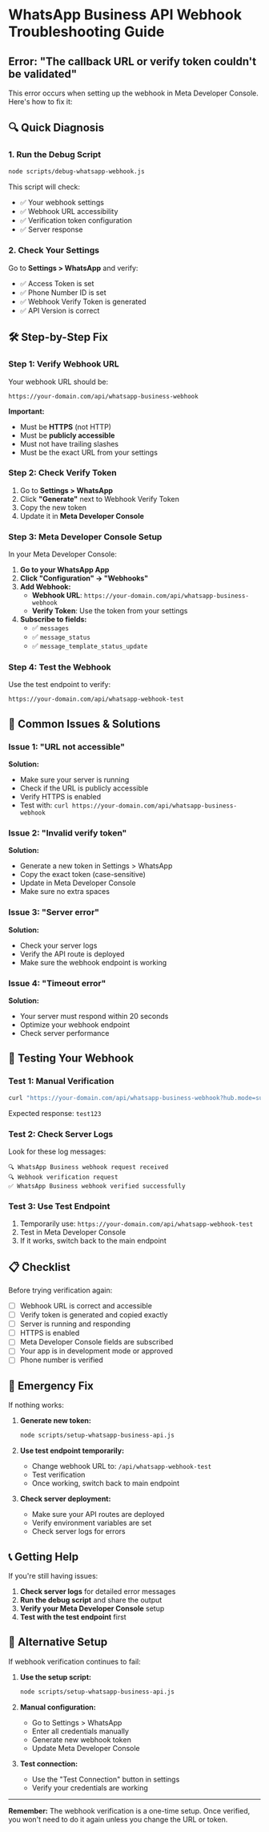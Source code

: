 # WhatsApp Business API Webhook Troubleshooting Guide

## Error: "The callback URL or verify token couldn't be validated"

This error occurs when setting up the webhook in Meta Developer Console. Here's how to fix it:

## 🔍 Quick Diagnosis

### 1. Run the Debug Script
```bash
node scripts/debug-whatsapp-webhook.js
```

This script will check:
- ✅ Your webhook settings
- ✅ Webhook URL accessibility
- ✅ Verification token configuration
- ✅ Server response

### 2. Check Your Settings
Go to **Settings > WhatsApp** and verify:
- ✅ Access Token is set
- ✅ Phone Number ID is set
- ✅ Webhook Verify Token is generated
- ✅ API Version is correct

## 🛠️ Step-by-Step Fix

### Step 1: Verify Webhook URL
Your webhook URL should be:
```
https://your-domain.com/api/whatsapp-business-webhook
```

**Important:**
- Must be **HTTPS** (not HTTP)
- Must be **publicly accessible**
- Must not have trailing slashes
- Must be the exact URL from your settings

### Step 2: Check Verify Token
1. Go to **Settings > WhatsApp**
2. Click **"Generate"** next to Webhook Verify Token
3. Copy the new token
4. Update it in **Meta Developer Console**

### Step 3: Meta Developer Console Setup
In your Meta Developer Console:

1. **Go to your WhatsApp App**
2. **Click "Configuration" → "Webhooks"**
3. **Add Webhook:**
   - **Webhook URL**: `https://your-domain.com/api/whatsapp-business-webhook`
   - **Verify Token**: Use the token from your settings
4. **Subscribe to fields:**
   - ✅ `messages`
   - ✅ `message_status`
   - ✅ `message_template_status_update`

### Step 4: Test the Webhook
Use the test endpoint to verify:
```
https://your-domain.com/api/whatsapp-webhook-test
```

## 🔧 Common Issues & Solutions

### Issue 1: "URL not accessible"
**Solution:**
- Make sure your server is running
- Check if the URL is publicly accessible
- Verify HTTPS is enabled
- Test with: `curl https://your-domain.com/api/whatsapp-business-webhook`

### Issue 2: "Invalid verify token"
**Solution:**
- Generate a new token in Settings > WhatsApp
- Copy the exact token (case-sensitive)
- Update in Meta Developer Console
- Make sure no extra spaces

### Issue 3: "Server error"
**Solution:**
- Check your server logs
- Verify the API route is deployed
- Make sure the webhook endpoint is working

### Issue 4: "Timeout error"
**Solution:**
- Your server must respond within 20 seconds
- Optimize your webhook endpoint
- Check server performance

## 🧪 Testing Your Webhook

### Test 1: Manual Verification
```bash
curl "https://your-domain.com/api/whatsapp-business-webhook?hub.mode=subscribe&hub.verify_token=YOUR_TOKEN&hub.challenge=test123"
```

Expected response: `test123`

### Test 2: Check Server Logs
Look for these log messages:
```
🔍 WhatsApp Business webhook request received
🔍 Webhook verification request
✅ WhatsApp Business webhook verified successfully
```

### Test 3: Use Test Endpoint
1. Temporarily use: `https://your-domain.com/api/whatsapp-webhook-test`
2. Test in Meta Developer Console
3. If it works, switch back to the main endpoint

## 📋 Checklist

Before trying verification again:

- [ ] Webhook URL is correct and accessible
- [ ] Verify token is generated and copied exactly
- [ ] Server is running and responding
- [ ] HTTPS is enabled
- [ ] Meta Developer Console fields are subscribed
- [ ] Your app is in development mode or approved
- [ ] Phone number is verified

## 🚨 Emergency Fix

If nothing works:

1. **Generate new token:**
   ```bash
   node scripts/setup-whatsapp-business-api.js
   ```

2. **Use test endpoint temporarily:**
   - Change webhook URL to: `/api/whatsapp-webhook-test`
   - Test verification
   - Once working, switch back to main endpoint

3. **Check server deployment:**
   - Make sure your API routes are deployed
   - Verify environment variables are set
   - Check server logs for errors

## 📞 Getting Help

If you're still having issues:

1. **Check server logs** for detailed error messages
2. **Run the debug script** and share the output
3. **Verify your Meta Developer Console** setup
4. **Test with the test endpoint** first

## 🔄 Alternative Setup

If webhook verification continues to fail:

1. **Use the setup script:**
   ```bash
   node scripts/setup-whatsapp-business-api.js
   ```

2. **Manual configuration:**
   - Go to Settings > WhatsApp
   - Enter all credentials manually
   - Generate new webhook token
   - Update Meta Developer Console

3. **Test connection:**
   - Use the "Test Connection" button in settings
   - Verify your credentials are working

---

**Remember:** The webhook verification is a one-time setup. Once verified, you won't need to do it again unless you change the URL or token.
